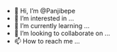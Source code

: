 - 👋 Hi, I’m @Panjibepe
- 👀 I’m interested in ...
- 🌱 I’m currently learning ...
- 💞️ I’m looking to collaborate on ...
- 📫 How to reach me ...

<!---
Panjibepe/Panjibepe is a ✨ special ✨ repository because its `README.md` (this file) appears on your GitHub profile.
You can click the Preview link to take a look at your changes.
--->
